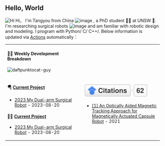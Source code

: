 ## Hello, World

<img src='https://qpluspicture.oss-cn-beijing.aliyuncs.com/6LjjQA/Hi.gif' alt='Hi' width="24"/> Hi， I'm Tangyou from China ![image](https://github.com/TangyouLiu/TangyouLiu/assets/143326134/99eaff17-0e57-427c-afcb-60e592d12ef5)
, a PhD student 👨‍🎓 at UNSW 🐨. I'm researching surgical robots ![image](https://github.com/TangyouLiu/TangyouLiu/assets/143326134/1413a8d1-dc49-481b-bf40-a0cae481b644)
 and am familiar with robotic design and modeling. I program with Python/ C/ C++/. Below information is updated via <a href="https://github.com/TangyouLiu/TangyouLiu/actions" target="_blank">Actions</a> automatically：

<table width="960px">
<tr>
<td valign="top" width="50%">

#### 🏊‍♂️ Weekly Development Breakdown

![daftpunktocat-guy](https://github.com/TangyouLiu/TangyouLiu/assets/143326134/dd3a8743-070c-4bf8-b42f-8fef89c0eb1e)


</td>
<td valign="top" width="50%">


</td>
</tr>
<tr>
<td valign="top" width="50%">
  
#### 🪂 <a href='' target="_blank">Current Project</a>

<!-- Current project starts -->
* <a href='https://github.com/TangyouLiu/HAMIS-Autonomous-Resection-Init' target='_blank'>2023 My Dual-arm Surgical Robot</a> - 2023-08-20
<!-- Current project  ends -->


#### 🤾‍♂️ <a href='' target="_blank">Current Project</a>

<!-- Current project starts -->
* <a href='' target='_blank'>2023 My Dual-arm Surgical Robot</a> - 2023-08-20
<!-- Current project  ends -->

</td>
<td valign="top" width="50%">

####  <a href='https://scholar.google.com/citations?user=h27vluUAAAAJ&hl=en'><img src="imgs/citations.svg" alt="Citations"></a>

<!-- Pulished project starts -->

* [[1] An Optically Aided Magnetic Tracking Approach for Magnetically Actuated Capsule Robot](https://drive.google.com/file/d/1IRlOzCUvTk8_aHZ4HJ_pdPxsXxqSbAAS/view?usp=sharing) - 2021

<!-- Pulished project ends -->

</td>
</tr>

</table>
